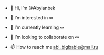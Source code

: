 - 👋 Hi, I’m @Abylanbek
- 👀 I’m interested in   ∞
- 🌱 I’m currently learning  ∞

- 💞️ I’m looking to collaborate on  ∞
- 📫 How to reach me   abl_bigbable@mail.ru
<!---
Abylanbek/Abylanbek is a ✨ special ✨ repository because its `README.md` (this file) appears on your GitHub profile.
You can click the Preview link to take a look at your changes.
--->
